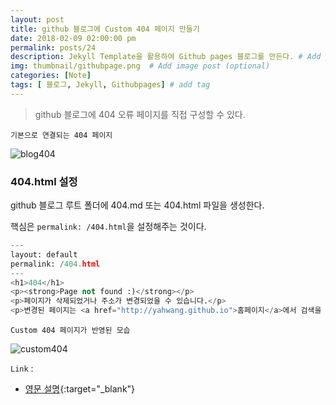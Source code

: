```yaml
---
layout: post
title: github 블로그에 Custom 404 페이지 만들기
date: 2018-02-09 02:00:00 pm
permalink: posts/24
description: Jekyll Template을 활용하여 Github pages 블로그를 만든다. # Add post description (optional)
img: thumbnail/githubpage.png  # Add image post (optional)
categories: [Note]
tags: [ 블로그, Jekyll, Githubpages] # add tag
---
```


> github 블로그에 404 오류 페이지를 직접 구성할 수 있다.

`기본으로 연결되는 404 페이지`

![blog404]({{site.baseurl}}/assets/img/note/blog404.png)

### 404.html 설정

github 블로그 루트 폴더에 404.md 또는 404.html 파일을 생성한다.

핵심은 `permalink: /404.html`을 설정해주는 것이다.

``` python
---
layout: default
permalink: /404.html
---
<h1>404</h1>
<p><strong>Page not found :)</strong></p>
<p>페이지가 삭제되었거나 주소가 변경되었을 수 있습니다.</p>
<p>변경된 페이지는 <a href="http://yahwang.github.io">홈페이지</a>에서 검색을 통해 찾을 수 있습니다.</p>
```

`Custom 404 페이지가 반영된 모습`

![custom404]({{site.baseurl}}/assets/img/note/custom404.png)


`Link` : 

* [영문 설명](https://help.github.com/articles/creating-a-custom-404-page-for-your-github-pages-site/){:target="_blank"}
